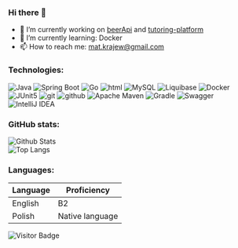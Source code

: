 ### Hi there :penguin:
- 🔭 I’m currently working on [beerApi](https://github.com/matsior/beer-api) and [tutoring-platform](https://github.com/Simple-as-Coding/tutoring-platform)
- 🌱 I’m currently learning: Docker
- 📫 How to reach me: mat.krajew@gmail.com

### Technologies:
![Java](https://img.shields.io/badge/-Java%2017-black?style=flat&logo=java)
![Spring Boot](https://img.shields.io/badge/-Spring%20Boot-black?style=flat&logo=springboot)
![Go](https://img.shields.io/badge/-Go-black?style=flat&logo=go)
![html](https://img.shields.io/badge/-HTML5-black?style=flat&logo=html5)
![MySQL](https://img.shields.io/badge/-MySql-black?style=flat&logo=mysql&logoColor=white)
![Liquibase](https://img.shields.io/badge/-Liquibase-black?style=flat&logo=liquibase)
![Docker](https://img.shields.io/badge/-Docker-black?style=flat&logo=docker)
![JUnit5](https://img.shields.io/badge/-JUnit5-black?style=flat&logo=junit5)
![git](https://img.shields.io/badge/-Git-black?style=flat&logo=git)
![github](https://img.shields.io/badge/-GitHub-black?style=flat&logo=github)
![Apache Maven](https://img.shields.io/badge/-Apache%20Maven-black?style=flat&logo=apachemaven)
![Gradle](https://img.shields.io/badge/-Gradle-black?style=flat&logo=gradle)
![Swagger](https://img.shields.io/badge/-Swagger-black?style=flat&logo=swagger)
![IntelliJ IDEA](https://img.shields.io/badge/-IntelliJ%20IDEA-black?style=flat&logo=intellijidea)

### GitHub stats:
![Github Stats](https://github-readme-stats.vercel.app/api?username=matsior&show_icons=true&count_private=true&custom_title=My%20github%20stats)<br/>
![Top Langs](https://github-readme-stats.vercel.app/api/top-langs/?username=matsior)

### Languages:
| Language      | Proficiency            |
| ------------- | -----------------------|
| English       | B2                     |
| Polish        | Native language        |

![Visitor Badge](https://visitor-badge.laobi.icu/badge?page_id=matsior.matsior)
